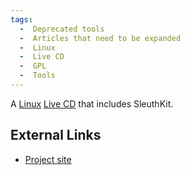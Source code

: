 ```yaml
---
tags:
  -  Deprecated tools
  -  Articles that need to be expanded
  -  Linux
  -  Live CD
  -  GPL
  -  Tools 
---
```

A [Linux](linux.md) [Live CD](live_cd.md) that includes
SleuthKit.

## External Links

- [Project site](http://penguinsleuth.org/)